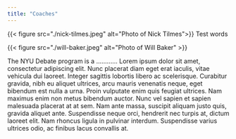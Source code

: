 ```yaml
---
title: "Coaches"
---
```


{{< figure src="./nick-tilmes.jpeg" alt="Photo of Nick Tilmes">}} Test words

{{< figure src="./will-baker.jpeg" alt="Photo of Will Baker" >}}

The NYU Debate program is a ............ Lorem ipsum dolor sit amet, consectetur adipiscing elit. Nunc placerat diam eget erat iaculis, vitae vehicula dui laoreet. Integer sagittis lobortis libero ac scelerisque. Curabitur gravida, nibh eu aliquet ultrices, arcu mauris venenatis neque, eget bibendum est nulla a urna. Proin vulputate enim quis feugiat ultrices. Nam maximus enim non metus bibendum auctor. Nunc vel sapien et sapien malesuada placerat at at sem. Nam ante massa, suscipit aliquam justo quis, gravida aliquet ante. Suspendisse neque orci, hendrerit nec turpis at, dictum laoreet elit. Nam rhoncus ligula in pulvinar interdum. Suspendisse varius ultrices odio, ac finibus lacus convallis at.
